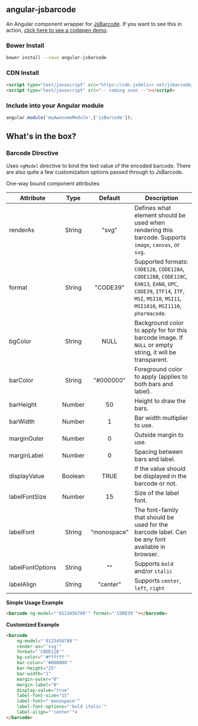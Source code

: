 ## angular-jsbarcode
An Angular component wrapper for [JsBarcode](https://github.com/lindell/JsBarcode).
If you want to see this in action, [click here to see a codepen demo](http://codepen.io/kryo2k/full/woZGmv).


### Bower Install
```bash
bower install --save angular-jsbarcode
```

### CDN Install
```html
<script type="text/javascript" src="https://cdn.jsdelivr.net/jsbarcode/3.5.1/JsBarcode.all.min.js"></script>
<script type="text/javascript" src="-- coming soon --"></script>
```

### Include into your Angular module
```js
angular.module('myAwesomeModule',['jsBarcode']);
```


## What's in the box?

### Barcode Directive

Uses `ngModel` directive to bind the text value of the encoded barcode. There are also quite a few customization options passed through to JsBarcode.

One-way bound component attributes:


| Attribute        | Type    | Default     | Description            |
|------------------|:-------:|:-----------:|------------------------|
| renderAs         | String  | "svg"       | Defines what element should be used when rendering this barcode. Supports `image`, `canvas`, or `svg`. |
| format           | String  | "CODE39"    | Supported formats: `CODE128`, `CODE128A`, `CODE128B`, `CODE128C`, `EAN13`, `EAN8`, `UPC`, `CODE39`, `ITF14`, `ITF`, `MSI`, `MSI10`, `MSI11`, `MSI1010`, `MSI1110`, `pharmacode`. |
| bgColor          | String  | NULL        | Background color to apply for for this barcode image. If `NULL` or empty string, it will be transparent. |
| barColor         | String  | "#000000"   | Foreground color to apply (applies to both bars and label). |
| barHeight        | Number  | 50          | Height to draw the bars. |
| barWidth         | Number  | 1           | Bar width multiplier to use. |
| marginOuter      | Number  | 0           | Outside margin to use. |
| marginLabel      | Number  | 0           | Spacing between bars and label. |
| displayValue     | Boolean | TRUE        | If the value should be displayed in the barcode or not. |
| labelFontSize    | Number  | 15          | Size of the label font.
| labelFont        | String  | "monospace" | The font-family that should be used for the barcode label. Can be any font available in browser. |
| labelFontOptions | String  | ""          | Supports `bold` and/or `italic` |
| labelAlign       | String  | "center"    | Supports `center`, `left`, `right` |


**Simple Usage Example**
```html
<barcode ng-model="'0123456789'" format="'CODE39'"></barcode>
```

**Customized Example**
```html
<barcode
    ng-model="'0123456789'"
    render-as="'svg'"
    format="'CODE128'"
    bg-color="'#ffffff'"
    bar-color="'#000000'"
    bar-height="25"
    bar-width="1"
    margin-outer="0"
    margin-label="0"
    display-value="true"
    label-font-size="15"
    label-font="'monospace'"
    label-font-options="'bold italic'"
    label-align="'center'">
</barcode>
```
